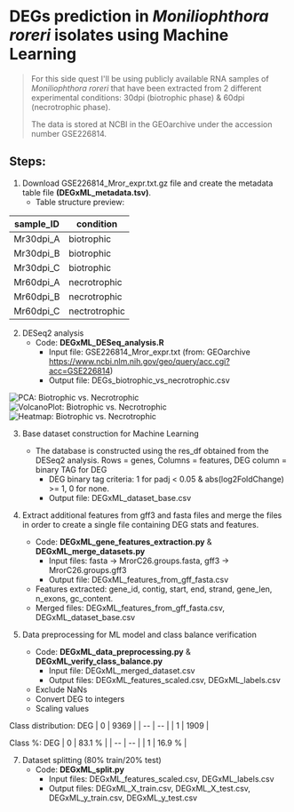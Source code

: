 # DEGs prediction in *Moniliophthora roreri* isolates using Machine Learning

> For this side quest I'll be using publicly available RNA samples of *Moniliophthora roreri* that have been extracted from 2 different experimental conditions: 30dpi (biotrophic phase) & 60dpi (necrotrophic phase).
> 
> The data is stored at NCBI in the GEOarchive under the accession number GSE226814.

## Steps:

1. Download GSE226814_Mror_expr.txt.gz file and create the metadata table file **(DEGxML_metadata.tsv)**.
   - Table structure preview:

| sample_ID | condition |
| --------- | --------- |
| Mr30dpi_A | biotrophic |
| Mr30dpi_B | biotrophic |
| Mr30dpi_C | biotrophic |
| Mr60dpi_A | necrotrophic |
| Mr60dpi_B | necrotrophic |
| Mr60dpi_C | nectrotrophic |

2. DESeq2 analysis
   - Code: **DEGxML_DESeq_analysis.R**
     - Input file: GSE226814_Mror_expr.txt (from: GEOarchive https://www.ncbi.nlm.nih.gov/geo/query/acc.cgi?acc=GSE226814)
     - Output file: DEGs_biotrophic_vs_necrotrophic.csv

![PCA: Biotrophic vs. Necrotrophic](https://github.com/user-attachments/assets/2cd436b4-bfb7-4b91-8ea3-42b7c067abcd)
![VolcanoPlot: Biotrophic vs. Necrotrophic](https://github.com/user-attachments/assets/efe899ab-63e7-42da-9873-613cea1c79c0)
![Heatmap: Biotrophic vs. Necrotrophic](https://github.com/user-attachments/assets/4361b338-80e8-477a-9dc6-39ce5725d5d0)

3. Base dataset construction for Machine Learning
   - The database is constructed using the res_df obtained from the DESeq2 analysis. Rows = genes, Columns = features, DEG column = binary TAG for DEG
        - DEG binary tag criteria: 1 for padj < 0.05 & abs(log2FoldChange) >= 1, 0 for none.
        - Output file: DEGxML_dataset_base.csv

4. Extract additional features from gff3 and fasta files and merge the files in order to create a single file containing DEG stats and features.
   - Code: **DEGxML_gene_features_extraction.py** & **DEGxML_merge_datasets.py**
     - Input files: fasta -> MrorC26.groups.fasta, gff3 -> MrorC26.groups.gff3
     - Output file: DEGxML_features_from_gff_fasta.csv
   - Features extracted: gene_id, contig, start, end, strand, gene_len, n_exons, gc_content.
   - Merged files: DEGxML_features_from_gff_fasta.csv, DEGxML_dataset_base.csv
  
6. Data preprocessing for ML model and class balance verification
   - Code: **DEGxML_data_preprocessing.py** & **DEGxML_verify_class_balance.py**
     - Input file: DEGxML_merged_dataset.csv
     - Output files: DEGxML_features_scaled.csv, DEGxML_labels.csv
   - Exclude NaNs
   - Convert DEG to integers
   - Scaling values

Class distribution:
DEG
| 0 | 9369 |
| -- | -- |
| 1 | 1909 |

Class %:
DEG
| 0 | 83.1 % |
| -- | -- |
| 1 | 16.9 % |

7. Dataset splitting (80% train/20% test)
   - Code: **DEGxML_split.py**
     - Input files: DEGxML_features_scaled.csv, DEGxML_labels.csv
     - Output files: DEGxML_X_train.csv, DEGxML_X_test.csv, DEGxML_y_train.csv, DEGxML_y_test.csv 
